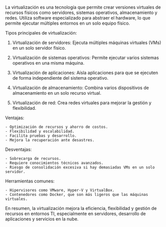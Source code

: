 La virtualización es una tecnología que permite crear versiones virtuales de recursos físicos como servidores, sistemas operativos, almacenamiento y redes. Utiliza software especializado para abstraer el hardware, lo que permite ejecutar múltiples entornos en un solo equipo físico.

Tipos principales de virtualización:

1. Virtualización de servidores: Ejecuta múltiples máquinas virtuales (VMs) en un solo servidor físico.

2.	Virtualización de sistemas operativos: Permite ejecutar varios sistemas operativos en una misma máquina.
	
3.	Virtualización de aplicaciones: Aísla aplicaciones para que se ejecuten de forma independiente del sistema operativo.
	
4.	Virtualización de almacenamiento: Combina varios dispositivos de almacenamiento en un solo recurso virtual.
	
5.	Virtualización de red: Crea redes virtuales para mejorar la gestión y flexibilidad.

Ventajas:

	- Optimización de recursos y ahorro de costos.
	- Flexibilidad y escalabilidad.
	- Facilita pruebas y desarrollo.
	- Mejora la recuperación ante desastres.

Desventajas:

	- Sobrecarga de recursos.
	- Requiere conocimientos técnicos avanzados.
	- Riesgo de consolidación excesiva si hay demasiadas VMs en un solo servidor.

Herramientas comunes:

	- Hipervisores como VMware, Hyper-V y VirtualBox.
	- Contenedores como Docker, que son más ligeros que las máquinas virtuales.

En resumen, la virtualización mejora la eficiencia, flexibilidad y gestión de recursos en entornos TI, especialmente en servidores, desarrollo de aplicaciones y servicios en la nube.